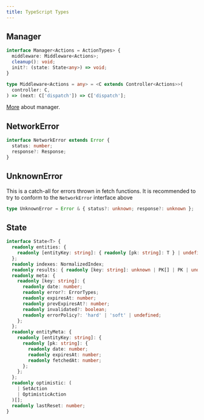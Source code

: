 ```yaml
---
title: TypeScript Types
---
```


## Manager

```typescript
interface Manager<Actions = ActionTypes> {
  middleware: Middleware<Actions>;
  cleanup(): void;
  init?: (state: State<any>) => void;
}
```

```typescript
type Middleware<Actions = any> = <C extends Controller<Actions>>(
  controller: C,
) => (next: C['dispatch']) => C['dispatch'];
```

[More](./Manager) about manager.

## NetworkError

```typescript
interface NetworkError extends Error {
  status: number;
  response?: Response;
}
```

## UnknownError

This is a catch-all for errors thrown in fetch functions. It is recommended
to try to conform to the `NetworkError` interface above

```typescript
type UnknownError = Error & { status?: unknown; response?: unknown };
```

## State

```typescript
interface State<T> {
  readonly entities: {
    readonly [entityKey: string]: { readonly [pk: string]: T } | undefined;
  };
  readonly indexes: NormalizedIndex;
  readonly results: { readonly [key: string]: unknown | PK[] | PK | undefined };
  readonly meta: {
    readonly [key: string]: {
      readonly date: number;
      readonly error?: ErrorTypes;
      readonly expiresAt: number;
      readonly prevExpiresAt?: number;
      readonly invalidated?: boolean;
      readonly errorPolicy?: 'hard' | 'soft' | undefined;
    };
  };
  readonly entityMeta: {
    readonly [entityKey: string]: {
      readonly [pk: string]: {
        readonly date: number;
        readonly expiresAt: number;
        readonly fetchedAt: number;
      };
    };
  };
  readonly optimistic: (
    | SetAction
    | OptimisticAction
  )[];
  readonly lastReset: number;
}
```
